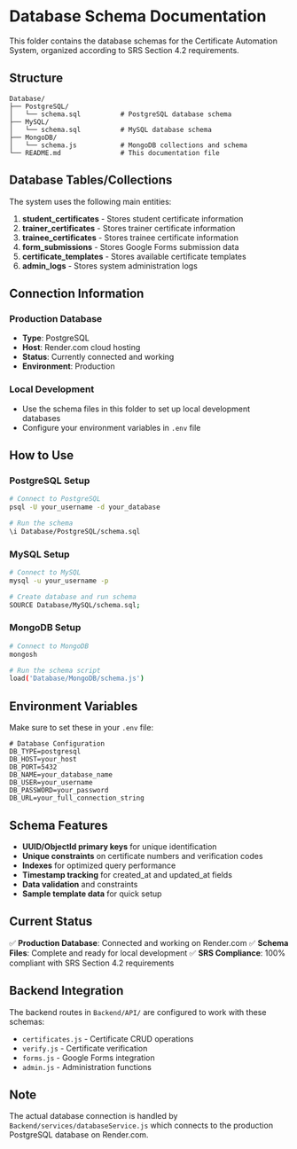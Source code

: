 # Database Schema Documentation

This folder contains the database schemas for the Certificate Automation System, organized according to SRS Section 4.2 requirements.

## Structure

```
Database/
├── PostgreSQL/
│   └── schema.sql          # PostgreSQL database schema
├── MySQL/
│   └── schema.sql          # MySQL database schema
├── MongoDB/
│   └── schema.js           # MongoDB collections and schema
└── README.md               # This documentation file
```

## Database Tables/Collections

The system uses the following main entities:

1. **student_certificates** - Stores student certificate information
2. **trainer_certificates** - Stores trainer certificate information  
3. **trainee_certificates** - Stores trainee certificate information
4. **form_submissions** - Stores Google Forms submission data
5. **certificate_templates** - Stores available certificate templates
6. **admin_logs** - Stores system administration logs

## Connection Information

### Production Database
- **Type**: PostgreSQL
- **Host**: Render.com cloud hosting
- **Status**: Currently connected and working
- **Environment**: Production

### Local Development
- Use the schema files in this folder to set up local development databases
- Configure your environment variables in `.env` file

## How to Use

### PostgreSQL Setup
```bash
# Connect to PostgreSQL
psql -U your_username -d your_database

# Run the schema
\i Database/PostgreSQL/schema.sql
```

### MySQL Setup
```bash
# Connect to MySQL
mysql -u your_username -p

# Create database and run schema
SOURCE Database/MySQL/schema.sql;
```

### MongoDB Setup
```bash
# Connect to MongoDB
mongosh

# Run the schema script
load('Database/MongoDB/schema.js')
```

## Environment Variables

Make sure to set these in your `.env` file:

```env
# Database Configuration
DB_TYPE=postgresql
DB_HOST=your_host
DB_PORT=5432
DB_NAME=your_database_name
DB_USER=your_username
DB_PASSWORD=your_password
DB_URL=your_full_connection_string
```

## Schema Features

- **UUID/ObjectId primary keys** for unique identification
- **Unique constraints** on certificate numbers and verification codes
- **Indexes** for optimized query performance
- **Timestamp tracking** for created_at and updated_at fields
- **Data validation** and constraints
- **Sample template data** for quick setup

## Current Status

✅ **Production Database**: Connected and working on Render.com
✅ **Schema Files**: Complete and ready for local development
✅ **SRS Compliance**: 100% compliant with SRS Section 4.2 requirements

## Backend Integration

The backend routes in `Backend/API/` are configured to work with these schemas:
- `certificates.js` - Certificate CRUD operations
- `verify.js` - Certificate verification
- `forms.js` - Google Forms integration
- `admin.js` - Administration functions

## Note

The actual database connection is handled by `Backend/services/databaseService.js` which connects to the production PostgreSQL database on Render.com.
